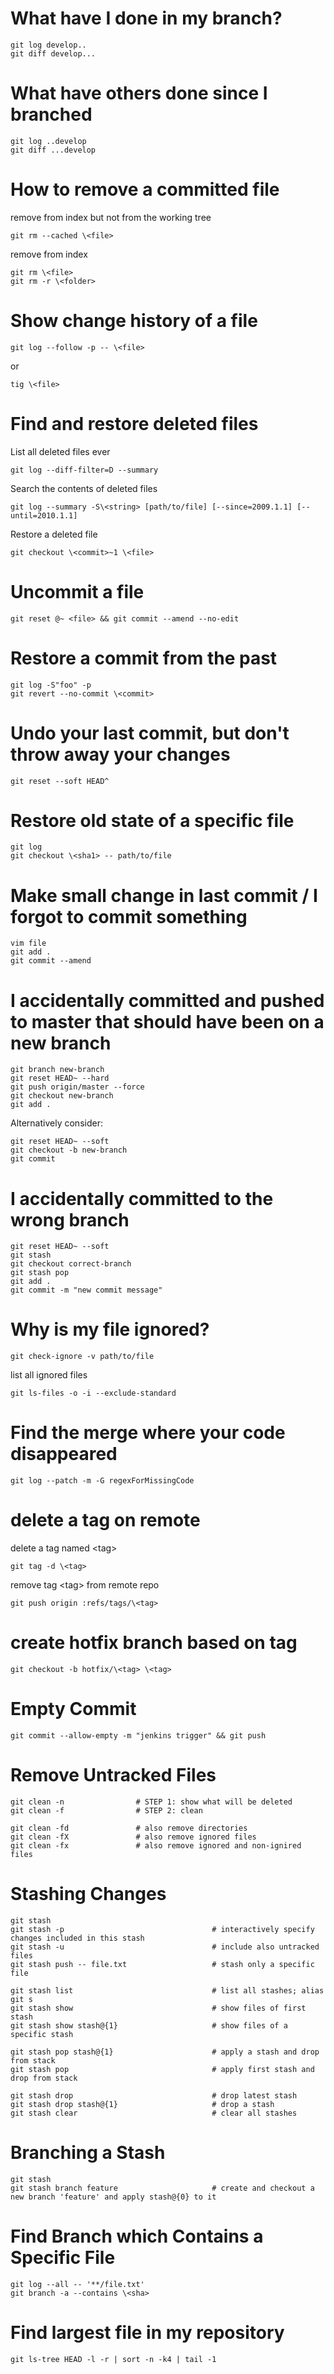 # What have I done in my branch?

    git log develop..
    git diff develop...


# What have others done since I branched

    git log ..develop
    git diff ...develop


# How to remove a committed file

  remove from index but not from the working tree

    git rm --cached \<file>

  remove from index

    git rm \<file>
    git rm -r \<folder>


# Show change history of a file

    git log --follow -p -- \<file>

  or

    tig \<file>


# Find and restore deleted files

  List all deleted files ever

    git log --diff-filter=D --summary

  Search the contents of deleted files

    git log --summary -S\<string> [path/to/file] [--since=2009.1.1] [--until=2010.1.1]

  Restore a deleted file

    git checkout \<commit>~1 \<file>


# Uncommit a file

    git reset @~ <file> && git commit --amend --no-edit


# Restore a commit from the past

    git log -S"foo" -p
    git revert --no-commit \<commit>


# Undo your last commit, but don't throw away your changes

    git reset --soft HEAD^


# Restore old state of a specific file

    git log
    git checkout \<sha1> -- path/to/file


# Make small change in last commit / I forgot to commit something

    vim file
    git add .
    git commit --amend


# I accidentally committed and pushed to master that should have been on a new branch

    git branch new-branch
    git reset HEAD~ --hard
    git push origin/master --force
    git checkout new-branch
    git add .

  Alternatively consider:

    git reset HEAD~ --soft
    git checkout -b new-branch
    git commit


# I accidentally committed to the wrong branch

    git reset HEAD~ --soft
    git stash
    git checkout correct-branch
    git stash pop
    git add .
    git commit -m "new commit message"


# Why is my file ignored?

    git check-ignore -v path/to/file

  list all ignored files

    git ls-files -o -i --exclude-standard


# Find the merge where your code disappeared

    git log --patch -m -G regexForMissingCode


# delete a tag on remote

  delete a tag named \<tag>

    git tag -d \<tag>

  remove tag \<tag> from remote repo

    git push origin :refs/tags/\<tag>


# create hotfix branch based on tag

    git checkout -b hotfix/\<tag> \<tag>


# Empty Commit

    git commit --allow-empty -m "jenkins trigger" && git push


# Remove Untracked Files

    git clean -n                # STEP 1: show what will be deleted
    git clean -f                # STEP 2: clean

    git clean -fd               # also remove directories
    git clean -fX               # also remove ignored files
    git clean -fx               # also remove ignored and non-ignired files


# Stashing Changes

    git stash
    git stash -p                                 # interactively specify changes included in this stash
    git stash -u                                 # include also untracked files
    git stash push -- file.txt                   # stash only a specific file

    git stash list                               # list all stashes; alias git s
    git stash show                               # show files of first stash
    git stash show stash@{1}                     # show files of a specific stash

    git stash pop stash@{1}                      # apply a stash and drop from stack
    git stash pop                                # apply first stash and drop from stack

    git stash drop                               # drop latest stash
    git stash drop stash@{1}                     # drop a stash
    git stash clear                              # clear all stashes


# Branching a Stash

    git stash
    git stash branch feature                     # create and checkout a new branch 'feature' and apply stash@{0} to it


# Find Branch which Contains a Specific File

    git log --all -- '**/file.txt'
    git branch -a --contains \<sha>


# Find largest file in my repository

    git ls-tree HEAD -l -r | sort -n -k4 | tail -1

